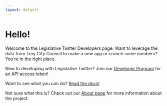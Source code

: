 ```yaml
---
layout: default
---
```


# Hello!

Welcome to the Legislative Twitter Developers page. Want to leverage the data
from Troy City Council to make a new app or crunch some numbers? You're in the
right place.

New to developing with Legislative Twitter? Join our [Developer Program](program)
for an API access token!

Want to see what you can do? [Read the docs!](docs)

Not sure what this is? Check out our [About page](about) for more information
about the project.
